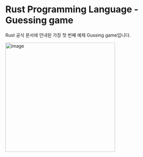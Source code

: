 # Rust Programming Language - Guessing game
Rust 공식 문서에 안내된 가장 첫 번째 예제 Gussing game입니다.

<img width="342" alt="image" src="https://github.com/hwnii/my-first-rust-app/assets/164357924/9347b159-97a8-4744-8c09-7a0bdca1b601">
